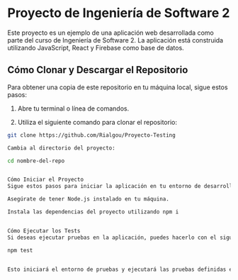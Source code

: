 # Proyecto de Ingeniería de Software 2

Este proyecto es un ejemplo de una aplicación web desarrollada como parte del curso de Ingeniería de Software 2. La aplicación está construida utilizando JavaScript, React y Firebase como base de datos.

## Cómo Clonar y Descargar el Repositorio

Para obtener una copia de este repositorio en tu máquina local, sigue estos pasos:

1. Abre tu terminal o línea de comandos.

2. Utiliza el siguiente comando para clonar el repositorio:

```bash
git clone https://github.com/Rialgou/Proyecto-Testing

Cambia al directorio del proyecto:

cd nombre-del-repo


Cómo Iniciar el Proyecto
Sigue estos pasos para iniciar la aplicación en tu entorno de desarrollo:

Asegúrate de tener Node.js instalado en tu máquina.

Instala las dependencias del proyecto utilizando npm i


Cómo Ejecutar los Tests
Si deseas ejecutar pruebas en la aplicación, puedes hacerlo con el siguiente comando:

npm test


Esto iniciará el entorno de pruebas y ejecutará las pruebas definidas en el proyecto.
```
